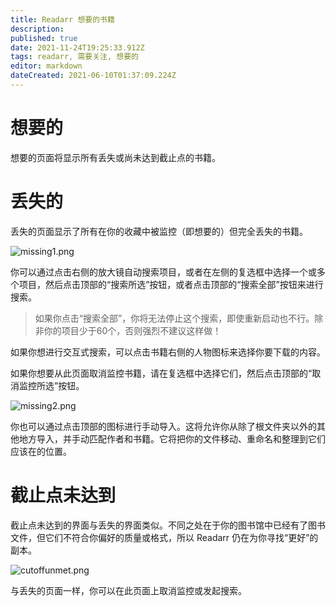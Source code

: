```yaml
---
title: Readarr 想要的书籍
description: 
published: true
date: 2021-11-24T19:25:33.912Z
tags: readarr, 需要关注, 想要的
editor: markdown
dateCreated: 2021-06-10T01:37:09.224Z
---
```


# 想要的

想要的页面将显示所有丢失或尚未达到截止点的书籍。

# 丢失的

丢失的页面显示了所有在你的收藏中被监控（即想要的）但完全丢失的书籍。

![missing1.png](/assets/readarr/missing1.png)

你可以通过点击右侧的放大镜自动搜索项目，或者在左侧的复选框中选择一个或多个项目，然后点击顶部的“搜索所选”按钮，或者点击顶部的“搜索全部”按钮来进行搜索。

> 如果你点击“搜索全部”，你将无法停止这个搜索，即使重新启动也不行。除非你的项目少于60个，否则强烈不建议这样做！

如果你想进行交互式搜索，可以点击书籍右侧的人物图标来选择你要下载的内容。

如果你想要从此页面取消监控书籍，请在复选框中选择它们，然后点击顶部的“取消监控所选”按钮。

![missing2.png](/assets/readarr/missing2.png)

你也可以通过点击顶部的图标进行手动导入。这将允许你从除了根文件夹以外的其他地方导入，并手动匹配作者和书籍。它将把你的文件移动、重命名和整理到它们应该在的位置。

# 截止点未达到

截止点未达到的界面与丢失的界面类似。不同之处在于你的图书馆中已经有了图书文件，但它们不符合你偏好的质量或格式，所以 Readarr 仍在为你寻找“更好”的副本。

![cutoffunmet.png](/assets/readarr/cutoffunmet.png)

与丢失的页面一样，你可以在此页面上取消监控或发起搜索。